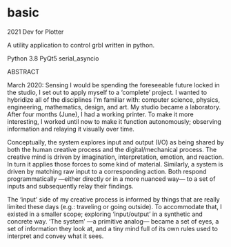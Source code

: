 # basic
2021 Dev for Plotter

A utility application to control grbl written in python.

Python 3.8
PyQt5
serial_asyncio


ABSTRACT

March 2020:
Sensing I would be spending the foreseeable future locked in the studio, 
I set out to apply myself to a ‘complete’ project. I wanted to hybridize all of the disciplines I'm familiar with: computer science, physics, engineering, mathematics, design, and art. My studio became a laboratory. After four months (June), I had a working printer. To make it more interesting, I worked until now to make it function autonomously; observing information and relaying it visually over time.

Conceptually, the system explores input and output (I/O) as being shared by both the human creative process and the digital/mechanical process. The creative mind is driven by imagination, interpretation, emotion, and reaction. In turn it applies those forces to some kind of material. Similarly, a system is driven by matching raw input to a corresponding action. Both respond programmatically —either directly or in a more nuanced way— to a set of inputs and subsequently relay their findings. 

The ‘input’ side of my creative process is informed by things that are really limited these days (e.g.: traveling or going outside). To accommodate that, I existed in a smaller scope; exploring ‘input/output’ in a synthetic and concrete way. ‘The system’ —a primitive analog— became a set of eyes, a set of information they look at, and a tiny mind full of its own rules used to interpret and convey what it sees.

